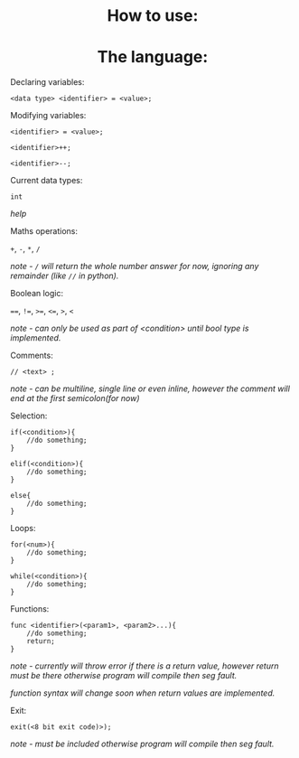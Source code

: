 <h1 align="center">How to use:</h1>


<h1 align="center">The language:</h1>

Declaring variables:

`<data type> <identifier> = <value>;`

Modifying variables:

`<identifier> = <value>;`

`<identifier>++;`

`<identifier>--;`

Current data types:

`int` 

*help*

Maths operations:

`+`, `-`, `*`, `/`

*note - `/` will return the whole number answer for now, ignoring any remainder (like `//` in python).*

Boolean logic:

`==`, `!=`, `>=`, `<=`, `>`, `<`

*note - can only be used as part of \<condition> until bool type is implemented.*

Comments:

`// <text> ;`

*note - can be multiline, single line or even inline, however the comment will end at the first semicolon(for now)*

Selection:

```
if(<condition>){
    //do something;
}
```
```
elif(<condition>){
    //do something;
}
```
```
else{
    //do something;
}
```

Loops:

```
for(<num>){
    //do something;
}
```

```
while(<condition>){
    //do something;
}
```

Functions:

```
func <identifier>(<param1>, <param2>...){
    //do something;
    return;
}
```
*note - currently will throw error if there is a return value, however return must be there otherwise program will compile then seg fault.*

*function syntax will change soon when return values are implemented.*

Exit:

`exit(<8 bit exit code)>);`

*note - must be included otherwise program will compile then seg fault.*

